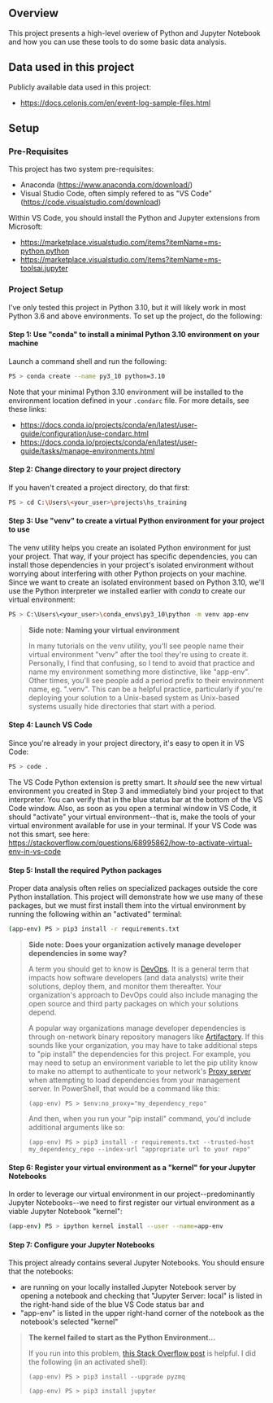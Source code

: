 ## Overview
This project presents a high-level overiew of Python and Jupyter Notebook and how you can use these tools to do some basic data analysis. 

## Data used in this project
Publicly available data used in this project:
 - https://docs.celonis.com/en/event-log-sample-files.html


## Setup
### Pre-Requisites
This project has two system pre-requisites:
 - Anaconda (https://www.anaconda.com/download/)
 - Visual Studio Code, often simply refered to as "VS Code" (https://code.visualstudio.com/download)

Within VS Code, you should install the Python and Jupyter extensions from Microsoft:
 - https://marketplace.visualstudio.com/items?itemName=ms-python.python
 - https://marketplace.visualstudio.com/items?itemName=ms-toolsai.jupyter

### Project Setup
I've only tested this project in Python 3.10, but it will likely work in most Python 3.6 and above environments.  To set up the project, do the following:

#### Step 1: Use "conda" to install a minimal Python 3.10 environment on your machine
Launch a command shell and run the following:
``` bash
PS > conda create --name py3_10 python=3.10
```

Note that your minimal Python 3.10 environment will be installed to the environment location defined in your ```.condarc``` file.  For more details, see these links:
 - https://docs.conda.io/projects/conda/en/latest/user-guide/configuration/use-condarc.html
 - https://docs.conda.io/projects/conda/en/latest/user-guide/tasks/manage-environments.html

#### Step 2: Change directory to your project directory
If you haven't created a project directory, do that first:
``` bash
PS > cd C:\Users\<your_user>\projects\hs_training
```

#### Step 3: Use "venv" to create a virtual Python environment for your project to use
The venv utility helps you create an isolated Python environment for just your project.  That way, if your project has specific dependencies, you can install those dependencies in your project's isolated environment without worrying about interfering with other Python projects on your machine.  Since we want to create an isolated environment based on Python 3.10, we'll use the Python interpreter we installed earlier with _conda_ to create our virtual environment:
``` bash
PS > C:\Users\<your_user>\conda_envs\py3_10\python -m venv app-env
```

> __Side note: Naming your virtual environment__
> 
> In many tutorials on the venv utility, you'll see people name their virtual environment "venv" after the tool they're using to create it.  Personally, I find that confusing, so I tend to avoid that practice and name my environment something more distinctive, like "app-env".  Other times, you'll see people add a period prefix to their environment name, eg. ".venv".  This can be a helpful practice, particularly if you're deploying your solution to a Unix-based system as Unix-based systems usually hide directories that start with a period.

#### Step 4: Launch VS Code
Since you're already in your project directory, it's easy to open it in VS Code:
``` bash
PS > code .
```

The VS Code Python extension is pretty smart.  It _should_ see the new virtual environment you created in Step 3 and immediately bind your project to that interpreter.  You can verify that in the blue status bar at the bottom of the VS Code window.  Also, as soon as you open a terminal window in VS Code, it should "activate" your virtual environment--that is, make the tools of your virtual environment available for use in your terminal.  If your VS Code was not this smart, see here:
https://stackoverflow.com/questions/68995862/how-to-activate-virtual-env-in-vs-code

#### Step 5: Install the required Python packages
Proper data analysis often relies on specialized packages outside the core Python installation.  This project will demonstrate how we use many of these packages, but we must first install them into the virtual environment by running the following within an "activated" terminal:
``` bash
(app-env) PS > pip3 install -r requirements.txt
```

> __Side note: Does your organization actively manage developer dependencies in some way?__
> 
> A term you should get to know is [DevOps](https://en.wikipedia.org/wiki/DevOps).  It is a general term that impacts how software developers (and data analysts) write their solutions, deploy them, and monitor them thereafter.  Your organization's approach to DevOps could also include managing the open source and third party packages on which your solutions depend.
> 
> A popular way organizations manage developer dependencies is through on-network binary repository managers like [Artifactory](https://jfrog.com/blog/what-is-artifactory-jfrog).  If this sounds like your organization, you may have to take additional steps to "pip install" the dependencies for this project.  For example, you may need to setup an environment variable to let the pip utility know to make no attempt to authenticate to your network's [Proxy server](https://www.fortinet.com/resources/cyberglossary/proxy-server) when attempting to load dependencies from your management server.  In PowerShell, that would be a command like this:
> 
> ```(app-env) PS > $env:no_proxy="my_dependency_repo"```
> 
> And then, when you run your "pip install" command, you'd include additional arguments like so:
> 
> ```(app-env) PS > pip3 install -r requirements.txt --trusted-host my_dependency_repo --index-url "appropriate url to your repo"```

#### Step 6: Register your virtual environment as a "kernel" for your Jupyter Notebooks
In order to leverage our virtual environment in our project--predominantly Jupyter Notebooks--we need to first register our virtual environment as a viable Jupyter Notebook "kernel":
``` bash
(app-env) PS > ipython kernel install --user --name=app-env
```

#### Step 7: Configure your Jupyter Notebooks
This project already contains several Jupyter Notebooks.  You should ensure that the notebooks:
 - are running on your locally installed Jupyter Notebook server by opening a notebook and checking that "Jupyter Server: local" is listed in the right-hand side of the blue VS Code status bar and 
 - "app-env" is listed in the upper right-hand corner of the notebook as the notebook's selected "kernel"

> __The kernel failed to start as the Python Environment...__
> 
> If you run into this problem, [this Stack Overflow post](https://stackoverflow.com/questions/70506366/failed-to-start-the-kernel-jupyter-in-vs-code/72937056#72937056) is helpful.  I did the following (in an activated shell):
> 
> ```(app-env) PS > pip3 install --upgrade pyzmq```
> 
> ```(app-env) PS > pip3 install jupyter```
